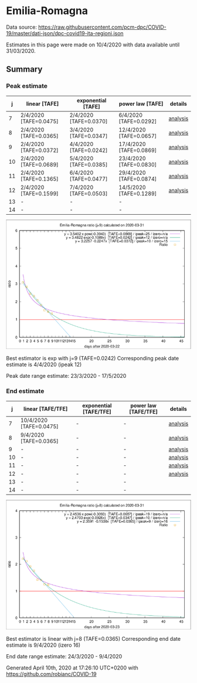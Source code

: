 # Emilia-Romagna


Data source: https://raw.githubusercontent.com/pcm-dpc/COVID-19/master/dati-json/dpc-covid19-ita-regioni.json

Estimates in this page were made on 10/4/2020 with data available until 31/03/2020.


## Summary 

### Peak estimate 
|j|linear [TAFE]|exponential [TAFE]|power law [TAFE]|details|
|---|----|-----------|---------|-------|
|7|2/4/2020 [TAFE=0.0475]|2/4/2020 [TAFE=0.0370]|6/4/2020 [TAFE=0.0292]|[analysis](COVID-19_emilia-romagna_j7_2020-03-31.md)|
|8|2/4/2020 [TAFE=0.0365]|3/4/2020 [TAFE=0.0347]|12/4/2020 [TAFE=0.0657]|[analysis](COVID-19_emilia-romagna_j8_2020-03-31.md)|
|9|2/4/2020 [TAFE=0.0372]|4/4/2020 [TAFE=0.0242]|17/4/2020 [TAFE=0.0869]|[analysis](COVID-19_emilia-romagna_j9_2020-03-31.md)|
|10|2/4/2020 [TAFE=0.0689]|5/4/2020 [TAFE=0.0385]|23/4/2020 [TAFE=0.0830]|[analysis](COVID-19_emilia-romagna_j10_2020-03-31.md)|
|11|2/4/2020 [TAFE=0.1365]|6/4/2020 [TAFE=0.0477]|29/4/2020 [TAFE=0.0874]|[analysis](COVID-19_emilia-romagna_j11_2020-03-31.md)|
|12|2/4/2020 [TAFE=0.1599]|7/4/2020 [TAFE=0.0503]|14/5/2020 [TAFE=0.1289]|[analysis](COVID-19_emilia-romagna_j12_2020-03-31.md)|
|13|-|-|-||
|14|-|-|-||

![best peak estimate](COVID-19_emilia-romagna_j9_2020-03-31.png)

Best estimator is exp with j=9 (TAFE=0.0242)
Corresponding peak date estimate is 4/4/2020 (ipeak 12)


Peak date range estimate: 23/3/2020 - 17/5/2020

### End estimate 
|j|linear [TAFE/TFE]|exponential [TAFE/TFE]|power law [TAFE/TFE]|details|
|---|----|-----------|---------|-------|
|7|10/4/2020 [TAFE=0.0475]|-|-|[analysis](COVID-19_emilia-romagna_j7_2020-03-31.md)|
|8|9/4/2020 [TAFE=0.0365]|-|-|[analysis](COVID-19_emilia-romagna_j8_2020-03-31.md)|
|9|-|-|-|[analysis](COVID-19_emilia-romagna_j9_2020-03-31.md)|
|10|-|-|-|[analysis](COVID-19_emilia-romagna_j10_2020-03-31.md)|
|11|-|-|-|[analysis](COVID-19_emilia-romagna_j11_2020-03-31.md)|
|12|-|-|-|[analysis](COVID-19_emilia-romagna_j12_2020-03-31.md)|
|13|-|-|-||
|14|-|-|-||

![best zero estimate](COVID-19_emilia-romagna_j8_2020-03-31.png)

Best estimator is linear with j=8 (TAFE=0.0365)
Corresponding end date estimate is 9/4/2020 (izero 16)


End date range estimate: 24/3/2020 - 9/4/2020

Generated April 10th, 2020 at 17:26:10 UTC+0200 with https://github.com/robianc/COVID-19
